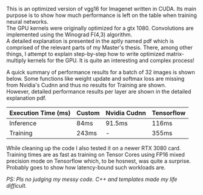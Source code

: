 This is an optimized version of vgg16 for Imagenet written in CUDA. Its main purpose is to show how much performance is left on the table when training neural networks.  
The GPU kernels were originally optimized for a gtx 1080. Convolutions are implemented using the Winograd F(4,3) algorithm.  
A detailed explanation is presented in the aptly named pdf which is comprised of the relevant parts of my Master's thesis. There, among other things, I attempt to explain step-by-step how to write optimized matrix-multiply kernels for the GPU. It is quite an interesting and complex process!

A quick summary of performance results for a batch of 32 images is shown below. Some functions like weight update and softmax loss are missing from Nvidia's Cudnn and thus no results for Training are shown.  
However, detailed performance results per layer are shown in the detailed explanation pdf.

| Execution Time (ms)  | Custom | Nvidia Cudnn | Tensorflow |
|----------------------|--------|--------------|------------|
| Inference            |  84ms  |    91.5ms    |    116ms   |
| Training             | 243ms  |      -       |    355ms   |

While cleaning up the code I also tested it on a newer RTX 3080 card. Training times are as fast as training on Tensor Cores using FP16 mixed precision mode on Tensorflow which, to be hosnest, was quite a surprise. Probably goes to show how latency-bound such workloads are.  

*PS: Pls no judging my messy code. C++ and templates made my life difficult.*